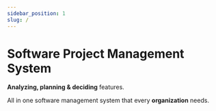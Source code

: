 ```yaml
---
sidebar_position: 1
slug: /
---
```


# Software Project Management System

**Analyzing, planning & deciding** features.

All in one software management system that every **organization** needs.
